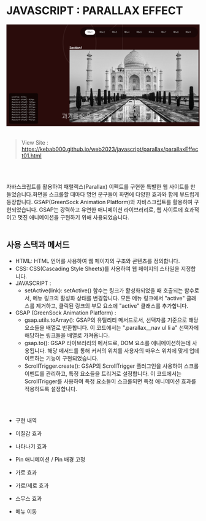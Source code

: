 # JAVASCRIPT : PARALLAX EFFECT

![parallaxMain](https://raw.githubusercontent.com/kebab000/ParallaxEffect2023/main/img/parallaxEffect.png)
<br><br>

> View Site : https://kebab000.github.io/web2023/javascript/parallax/parallaxEffect01.html

<br><br>

자바스크립트를 활용하여 패럴랙스(Parallax) 이펙트를 구현한 특별한 웹 사이트를 만들었습니다.화면을 스크롤할 때마다 명언 문구들이 화면에 다양한 효과와 함께 부드럽게 등장합니다. 
GSAP(GreenSock Animation Platform)와 자바스크립트를 활용하여 구현되었습니다. GSAP는 강력하고 유연한 애니메이션 라이브러리로, 웹 사이트에 효과적이고 멋진 애니메이션을 구현하기 위해 사용되었습니다.
<br><br>

## 사용 스택과 메서드
- HTML: HTML 언어를 사용하여 웹 페이지의 구조와 콘텐츠를 정의합니다.
- CSS: CSS(Cascading Style Sheets)를 사용하여 웹 페이지의 스타일을 지정합니다.
- JAVASCRIPT :
   - setActive(link): setActive() 함수는 링크가 활성화되었을 때 호출되는 함수로서, 메뉴 링크의 활성화 상태를 변경합니다. 모든 메뉴 링크에서 "active" 클래스를 제거하고, 클릭된 링크의 부모 요소에 "active" 클래스를 추가합니다.
- GSAP (GreenSock Animation Platform) :
  - gsap.utils.toArray(): GSAP의 유틸리티 메서드로서, 선택자를 기준으로 해당 요소들을 배열로 반환합니다. 이 코드에서는 ".parallax__nav ul li a" 선택자에 해당하는 링크들을 배열로 가져옵니다.
  - gsap.to(): GSAP 라이브러리의 메서드로, DOM 요소를 애니메이션하는데 사용됩니다. 해당 메서드를 통해 커서의 위치를 사용자의 마우스 위치에 맞게 업데이트하는 기능이 구현되었습니다.
  - ScrollTrigger.create(): GSAP의 ScrollTrigger 플러그인을 사용하여 스크롤 이벤트를 관리하고, 특정 요소들을 트리거로 설정합니다. 이 코드에서는 ScrollTrigger를 사용하여 특정 요소들이 스크롤되면 특정 애니메이션 효과를 적용하도록 설정합니다.

<br><br>

-  구현 내역

- 이질감 효과
- 나타나기 효과
- Pin 애니메이션 / Pin 배경 고정
- 가로 효과
- 가로/세로 효과
- 스무스 효과
- 메뉴 이동